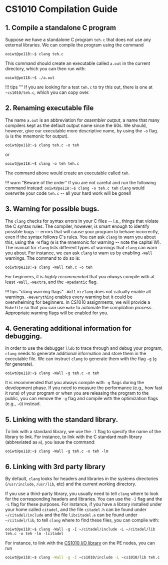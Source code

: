 # CS1010 Compilation Guide

## 1. Compile a standalone C program

Suppose we have a standalone C program `teh.c` that does not use any external libraries.  We can compile the program using the command

```
ooiwt@pe118:~$ clang teh.c
```

This command should create an executable called `a.out` in the current directory, which you can then run with:

```
ooiwt@pe118:~$ ./a.out
```

!!! tips ""
    If you are looking for a test `teh.c` to try this out, there is one
	at `~cs1010/teh.c`, which you can copy over.


## 2. Renaming executable file

The name `a.out` is an abbreviation for _assembler output_, a name that many compilers kept as the default output name since the 60s.  We should, however, give our executable more descriptive name, by using the `-o` flag.  (`o` is the mnemonic for output).

```
ooiwt@pe118:~$ clang teh.c -o teh
```

or

```
ooiwt@pe118:~$ clang -o teh teh.c
```

The command above would create an executable called `teh`.

!!! warn "Beware of the order"
    If you are not careful and run the following command instead:
	```
	ooiwt@pe118:~$ clang -o teh.c teh
	```
	`clang` would overwrite your code `teh.c` -- all your hard work will be gone!!

## 3. Warning for possible bugs.

The `clang` checks for syntax errors in your C files -- i.e., things that violate the C syntax rules.  The compiler, however, is smart enough to identify possible bugs -- errors that will cause your program to behave incorrectly, even if the syntax follows C's rules.  You can ask `clang` to warn you about this, using the `-W` flag (`W` is the mnemonic for warning -- note the capital W).  The manual for `clang` lists different types of warnings that `clang` can warn you about.  For instance, we can ask `clang` to warn us by enabling `-Wall` warnings.  The command to do so is:

```
ooiwt@pe118:~$ clang -Wall teh.c -o teh
```

For beginners, it is _highly recommended_ that you _always_ compile with at least `-Wall`, `-Wextra`, and the `-Wpedantic` flag.

!!! tips "clang warning flags"
    `-Wall` in `clang` does not catually enable all warnings.
	`-Weverything` enables every warning but it could be overwhelming
	for beginners.   In CS1010 assignments, we will provide a `Makefile`
	so that you can use `make` to automate the compilation process. 
	Appropriate warning flags will be enabled for you.

## 4. Generating additional information for debugging.

In order to use the debugger `lldb` to trace through and debug your program, `clang` needs to generate additional information and store them in the executable file.  We can instruct `clang` to generate them with the flag `-g` (`g` for generate).  

```
ooiwt@pe118:~$ clang -Wall -g teh.c -o teh
```

It is recommended that you always compile with `-g` flags during the development phase.  If you need to measure the performance (e.g., how fast it runs) of your program or when you are releasing the program to the public, you can remove the `-g` flag and compile with the optimization flags (e.g., `-O`) instead.  

## 5. Linking with the standard library.

To link with a standard library, we use the `-l` flag to specify the name of the library to link.  For instance, to link with the C standard math library (abbreviated as `m`), you issue the command:

```
ooiwt@pe118:~$ clang -Wall -g teh.c -o teh -lm
```

## 6. Linking with 3rd party library

By default, `clang` looks for headers and libraries in the systems directories (`/usr/include`, `/usr/lib`, etc) and the current working directory.  

If you use a third-party library, you usually need to tell `clang` where to look for the corresponding headers and libraries.  You can use the `-I` flag and the `-L` flag for these purposes. For instance, if you have a library installed under your home called `citadel`, and the file `citadel.h` can be found under `~/citadel/include` and the file `libcitadel.a` can be found under `~/citadel/lib`, to tell `clang` where to find these files, you can compile with:

```
ooiwt@pe118:~$ clang -Wall -g -I ~/citadel/include -L ~/citadel/lib teh.c -o teh -lm -lcitadel
```

For instance, to link with the [CS1010 I/O library](library.md) on the PE nodes, you can run
```bash
ooiwt@pe118:~$ clang -Wall -g -I ~cs1010/include -L ~cs1010/lib teh.c -lcs1010
```

